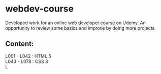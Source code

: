 # webdev-course

Developed work for an online web developer course on Udemy. An opportunity to review some basics and improve by doing more projects.

## Content:

L001 - L042 : HTML 5\
L043 - L078 : CSS 3\
L
